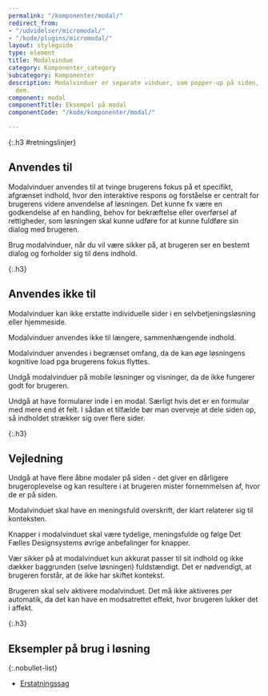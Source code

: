```yaml
---
permalink: "/komponenter/modal/"
redirect_from:
- "/udvidelser/micromodal/"
- "/kode/plugins/micromodal/"
layout: styleguide
type: element
title: Modalvindue
category: Komponenter_category
subcategory: Komponenter
description: Modalvinduer er separate vinduer, som popper-up på siden, når du aktiverer
  dem.
component: modal
componentTitle: Eksempel på modal
componentCode: "/kode/komponenter/modal/"

---
```

{:.h3 #retningslinjer}
## Anvendes til

Modalvinduer anvendes til at tvinge brugerens fokus på et specifikt, afgrænset indhold, hvor den interaktive respons og forståelse er centralt for brugerens videre anvendelse af løsningen. Det kunne fx være en godkendelse af en handling, behov for bekræftelse eller overførsel af rettigheder, som løsningen skal kunne udføre for at kunne fuldføre sin dialog med brugeren.

Brug modalvinduer, når du vil være sikker på, at brugeren ser en bestemt dialog og forholder sig til dens indhold.

{:.h3}
## Anvendes ikke til

Modalvinduer kan ikke erstatte individuelle sider i en selvbetjeningsløsning eller hjemmeside.

Modalvinduer anvendes ikke til længere, sammenhængende indhold.

Modalvinduer anvendes i begrænset omfang, da de kan øge løsningens kognitive load pga brugerens fokus flyttes.

Undgå modalvinduer på mobile løsninger og visninger, da de ikke fungerer godt for brugeren.

Undgå at have formularer inde i en modal. Særligt hvis det er en formular med mere end ét felt. I sådan et tilfælde bør man overveje at dele siden op, så indholdet strækker sig over flere sider.

{:.h3}
## Vejledning

Undgå at have flere åbne modaler på siden - det giver en dårligere brugeroplevelse og kan resultere i at brugeren mister fornemmelsen af, hvor de er på siden.

Modalvinduet skal have en meningsfuld overskrift, der klart relaterer sig til konteksten.

Knapper i modalvinduet skal være tydelige, meningsfulde og følge Det Fælles Designsystems øvrige anbefalinger for knapper.

Vær sikker på at modalvinduet kun akkurat passer til sit indhold og ikke dækker baggrunden (selve løsningen) fuldstændigt. Det er nødvendigt, at brugeren forstår, at de ikke har skiftet kontekst.

Brugeren skal selv aktivere modalvinduet. Det må ikke aktiveres per automatik, da det kan have en modsatrettet effekt, hvor brugeren lukker det i affekt.

{:.h3}
## Eksempler på brug i løsning

{:.nobullet-list}
- <a href="/pages/eksempler/AES-erstatningssag/aes-5/" target="_blank" title="Eksempelløsning Erstatningssag åbnes i nyt vindue">Erstatningssag</a>
